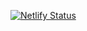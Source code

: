 [![Netlify Status](https://api.netlify.com/api/v1/badges/de22c9b1-0301-423b-b93c-a113570be463/deploy-status)](https://app.netlify.com/sites/poetic-marzipan-699c6b/deploys)
